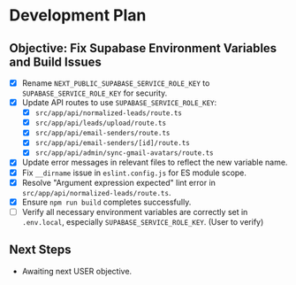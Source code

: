 # Development Plan

## Objective: Fix Supabase Environment Variables and Build Issues

- [x] Rename `NEXT_PUBLIC_SUPABASE_SERVICE_ROLE_KEY` to `SUPABASE_SERVICE_ROLE_KEY` for security.
- [x] Update API routes to use `SUPABASE_SERVICE_ROLE_KEY`:
    - [x] `src/app/api/normalized-leads/route.ts`
    - [x] `src/app/api/leads/upload/route.ts`
    - [x] `src/app/api/email-senders/route.ts`
    - [x] `src/app/api/email-senders/[id]/route.ts`
    - [x] `src/app/api/admin/sync-gmail-avatars/route.ts`
- [x] Update error messages in relevant files to reflect the new variable name.
- [x] Fix `__dirname` issue in `eslint.config.js` for ES module scope.
- [x] Resolve "Argument expression expected" lint error in `src/app/api/normalized-leads/route.ts`.
- [x] Ensure `npm run build` completes successfully.
- [ ] Verify all necessary environment variables are correctly set in `.env.local`, especially `SUPABASE_SERVICE_ROLE_KEY`. (User to verify)

## Next Steps
- Awaiting next USER objective.
